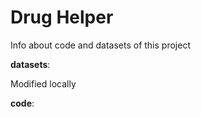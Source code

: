 # Drug Helper

Info about code and datasets of this project

**datasets**:


Modified locally

**code**:
